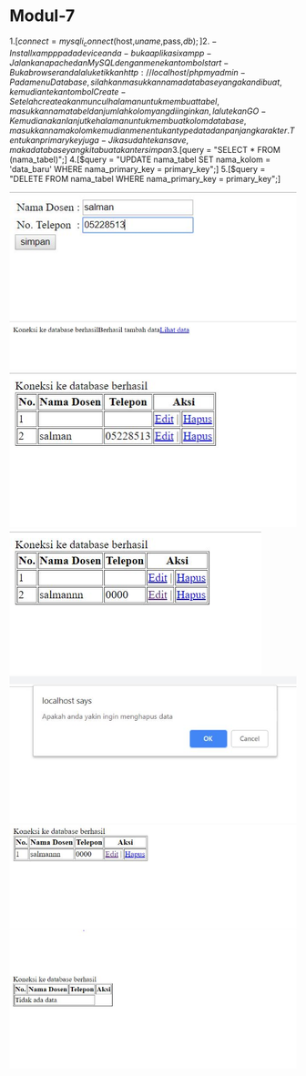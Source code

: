 # Modul-7

1.[$connect = mysqli_connect($host,$uname,$pass,$db);]
2.-Install xampp pada device anda
-buka aplikasi xampp
-Jalankan apache dan MySQL dengan menekan tombol start
-Buka browser anda lalu ketikkan http://localhost/phpmyadmin
-Pada menu Database, silahkan masukkan nama database yang akan dibuat, kemudian tekan tombol Create
-Setelah create akan muncul halaman untuk membuat tabel, masukkan nama tabel dan jumlah kolom yang diinginkan, lalu tekan GO
-Kemudian akan lanjut ke halaman untuk membuat kolom database, masukkan nama kolom kemudian menentukan type data dan panjang karakter.Tentukan primary key juga
-Jika sudah tekan save, maka database yang kita buat akan tersimpan
3.[$query = "SELECT * FROM (nama_tabel)";]
4.[$query = "UPDATE nama_tabel SET nama_kolom = 'data_baru' WHERE nama_primary_key = primary_key";]
5.[$query = "DELETE FROM nama_tabel WHERE nama_primary_key = primary_key";]

![alt text](https://github.com/salmannaufal/Modul-7/blob/master/1.JPG)
![alt text](https://github.com/salmannaufal/Modul-7/blob/master/2.JPG)
![alt text](https://github.com/salmannaufal/Modul-7/blob/master/3.JPG)
![alt text](https://github.com/salmannaufal/Modul-7/blob/master/4.JPG)
![alt text](https://github.com/salmannaufal/Modul-7/blob/master/5.JPG)
![alt text](https://github.com/salmannaufal/Modul-7/blob/master/6.JPG)
![alt text](https://github.com/salmannaufal/Modul-7/blob/master/7.JPG)
